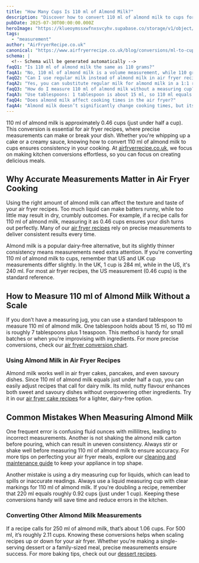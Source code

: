 ```yaml
---
title: "How Many Cups Is 110 ml of Almond Milk?"
description: "Discover how to convert 110 ml of almond milk to cups for perfect air fryer recipes every time. Get precise measurements now!"
pubDate: 2025-07-30T00:00:00.000Z
heroImage: "https://klueoymssxwfnxsvcyhv.supabase.co/storage/v1/object/public/Shmucket/how-many-cups-is-110-ml-of-almond-milk.webp"
tags:
  - "measurement"
author: "AirFryerRecipe.co.uk"
canonical: "https://www.airfryerrecipe.co.uk/blog/conversions/ml-to-cups/how-many-cups-is-110-ml-of-almond-milk"
schema: |
  <!-- Schema will be generated automatically -->
faqQ1: "Is 110 ml of almond milk the same as 110 grams?"
faqA1: "No, 110 ml of almond milk is a volume measurement, while 110 grams is a weight measurement. Almond milk's density means 110 ml weighs slightly less than 110 grams (about 105–108 grams). Always use millilitres for liquids and grams for solids in recipes."
faqQ2: "Can I use regular milk instead of almond milk in air fryer recipes?"
faqA2: "Yes, you can substitute regular milk for almond milk in a 1:1 ratio. However, almond milk has a thinner consistency, so adjust other liquids slightly if needed. Dairy milk may also alter the flavour and texture slightly, so consider the recipe’s requirements."
faqQ3: "How do I measure 110 ml of almond milk without a measuring cup?"
faqA3: "Use tablespoons: 1 tablespoon is about 15 ml, so 110 ml equals roughly 7 tablespoons plus 1 teaspoon. Alternatively, a standard teacup holds about 150 ml, so fill it just under three-quarters for 110 ml."
faqQ4: "Does almond milk affect cooking times in the air fryer?"
faqA4: "Almond milk doesn’t significantly change cooking times, but its lower fat content may result in slightly drier outcomes. For moist results, consider adding a teaspoon of oil or reducing the temperature by 5°C when using almond milk in air fryer recipes."
---
```

<p>110 ml of almond milk is approximately 0.46 cups (just under half a cup). This conversion is essential for air fryer recipes, where precise measurements can make or break your dish. Whether you're whipping up a cake or a creamy sauce, knowing how to convert 110 ml of almond milk to cups ensures consistency in your cooking. At <a href=https://www.airfryerrecipe.co.uk>airfryerrecipe.co.uk</a>, we focus on making kitchen conversions effortless, so you can focus on creating delicious meals.</p>  

<h2>Why Accurate Measurements Matter in Air Fryer Cooking</h2>  
<p>Using the right amount of almond milk can affect the texture and taste of your air fryer recipes. Too much liquid can make batters runny, while too little may result in dry, crumbly outcomes. For example, if a recipe calls for 110 ml of almond milk, measuring it as 0.46 cups ensures your dish turns out perfectly. Many of our <a href=https://www.airfryerrecipe.co.uk/recipes>air fryer recipes</a> rely on precise measurements to deliver consistent results every time.</p>  

<p>Almond milk is a popular dairy-free alternative, but its slightly thinner consistency means measurements need extra attention. If you're converting 110 ml of almond milk to cups, remember that US and UK cup measurements differ slightly. In the UK, 1 cup is 284 ml, while in the US, it's 240 ml. For most air fryer recipes, the US measurement (0.46 cups) is the standard reference.</p>  

<h2>How to Measure 110 ml of Almond Milk Without a Scale</h2>  
<p>If you don’t have a measuring jug, you can use a standard tablespoon to measure 110 ml of almond milk. One tablespoon holds about 15 ml, so 110 ml is roughly 7 tablespoons plus 1 teaspoon. This method is handy for small batches or when you're improvising with ingredients. For more precise conversions, check our <a href=https://www.airfryerrecipe.co.uk/air-fryer-conversion-chart>air fryer conversion chart</a>.</p>  

<h3>Using Almond Milk in Air Fryer Recipes</h3>  
<p>Almond milk works well in air fryer cakes, pancakes, and even savoury dishes. Since 110 ml of almond milk equals just under half a cup, you can easily adjust recipes that call for dairy milk. Its mild, nutty flavour enhances both sweet and savoury dishes without overpowering other ingredients. Try it in our <a href=https://www.airfryerrecipe.co.uk/recipe-category/cakes>air fryer cake recipes</a> for a lighter, dairy-free option.</p>  

<h2>Common Mistakes When Measuring Almond Milk</h2>  
<p>One frequent error is confusing fluid ounces with millilitres, leading to incorrect measurements. Another is not shaking the almond milk carton before pouring, which can result in uneven consistency. Always stir or shake well before measuring 110 ml of almond milk to ensure accuracy. For more tips on perfecting your air fryer meals, explore our <a href=https://www.airfryerrecipe.co.uk/air-fryer-cleaner>cleaning and maintenance guide</a> to keep your appliance in top shape.</p>  

<p>Another mistake is using a dry measuring cup for liquids, which can lead to spills or inaccurate readings. Always use a liquid measuring cup with clear markings for 110 ml of almond milk. If you're doubling a recipe, remember that 220 ml equals roughly 0.92 cups (just under 1 cup). Keeping these conversions handy will save time and reduce errors in the kitchen.</p>  

<h3>Converting Other Almond Milk Measurements</h3>  
<p>If a recipe calls for 250 ml of almond milk, that’s about 1.06 cups. For 500 ml, it’s roughly 2.11 cups. Knowing these conversions helps when scaling recipes up or down for your air fryer. Whether you're making a single-serving dessert or a family-sized meal, precise measurements ensure success. For more baking tips, check out our <a href=https://www.airfryerrecipe.co.uk/recipe-category/dessert>dessert recipes</a>.</p>
